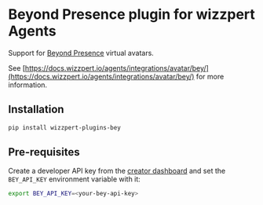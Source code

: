 # Beyond Presence plugin for wizzpert Agents

Support for [Beyond Presence](https://docs.bey.dev) virtual avatars.

See [https://docs.wizzpert.io/agents/integrations/avatar/bey/](https://docs.wizzpert.io/agents/integrations/avatar/bey/) for more information.

## Installation

```bash
pip install wizzpert-plugins-bey
```

## Pre-requisites

Create a developer API key from the [creator dashboard](https://app.bey.chat) and set the `BEY_API_KEY` environment variable with it:

```bash
export BEY_API_KEY=<your-bey-api-key>
```
